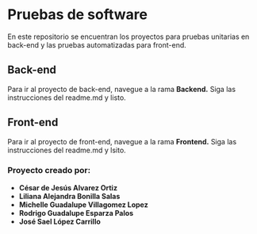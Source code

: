 # Pruebas de software
En este repositorio se encuentran los proyectos para pruebas unitarias en back-end y las pruebas automatizadas para front-end.

  ## Back-end
  Para ir al proyecto de back-end, navegue a la rama **Backend.**
  Siga las instrucciones del readme.md y listo.

  ## Front-end
  Para ir al proyecto de front-end, navegue a la rama **Frontend.**
  Siga las instrucciones del readme.md y lsito.

  ### Proyecto creado por:
  - **César de Jesús Alvarez Ortiz**
  - **Liliana Alejandra Bonilla Salas**
  - **Michelle Guadalupe Villagomez Lopez**
  - **Rodrigo Guadalupe Esparza Palos**
  - **José Sael López Carrillo**
